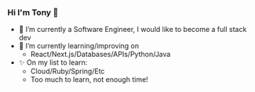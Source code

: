 ### Hi I'm Tony 👋

- 👀 I’m currently a Software Engineer, I would like to become a full stack dev
- 🌱 I’m currently learning/improving on
  - React/Next.js/Databases/APIs/Python/Java
- ✨ On my list to learn:
  - Cloud/Ruby/Spring/Etc
  - Too much to learn, not enough time!




<!---
![Anurag's GitHub stats](https://github-readme-stats.vercel.app/api?username=iAmEphy&show_icons=true&theme=cobalt)


<!---
iAmEphy/iAmEphy is a ✨ special ✨ repository because its `README.md` (this file) appears on your GitHub profile.
You can click the Preview link to take a look at your changes.
--->
